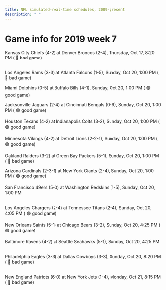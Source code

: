 ```yaml
---
title: NFL simulated-real-time schedules, 2009-present
description: " "
---
```


# Game info for 2019 week 7

Kansas City Chiefs (4-2) at Denver Broncos (2-4), Thursday, Oct 17, 8:20 PM (	:red_circle: bad game)

<br/>Los Angeles Rams (3-3) at Atlanta Falcons (1-5), Sunday, Oct 20, 1:00 PM (	:red_circle: bad game)

Miami Dolphins (0-5) at Buffalo Bills (4-1), Sunday, Oct 20, 1:00 PM (	:green_circle: good game)

Jacksonville Jaguars (2-4) at Cincinnati Bengals (0-6), Sunday, Oct 20, 1:00 PM (	:green_circle: good game)

Houston Texans (4-2) at Indianapolis Colts (3-2), Sunday, Oct 20, 1:00 PM (	:green_circle: good game)

Minnesota Vikings (4-2) at Detroit Lions (2-2-1), Sunday, Oct 20, 1:00 PM (	:green_circle: good game)

Oakland Raiders (3-2) at Green Bay Packers (5-1), Sunday, Oct 20, 1:00 PM (	:red_circle: bad game)

Arizona Cardinals (2-3-1) at New York Giants (2-4), Sunday, Oct 20, 1:00 PM (	:green_circle: good game)

San Francisco 49ers (5-0) at Washington Redskins (1-5), Sunday, Oct 20, 1:00 PM

<br/>Los Angeles Chargers (2-4) at Tennessee Titans (2-4), Sunday, Oct 20, 4:05 PM (	:green_circle: good game)

New Orleans Saints (5-1) at Chicago Bears (3-2), Sunday, Oct 20, 4:25 PM (	:green_circle: good game)

Baltimore Ravens (4-2) at Seattle Seahawks (5-1), Sunday, Oct 20, 4:25 PM

<br/>Philadelphia Eagles (3-3) at Dallas Cowboys (3-3), Sunday, Oct 20, 8:20 PM (	:red_circle: bad game)

<br/>New England Patriots (6-0) at New York Jets (1-4), Monday, Oct 21, 8:15 PM (	:red_circle: bad game)

